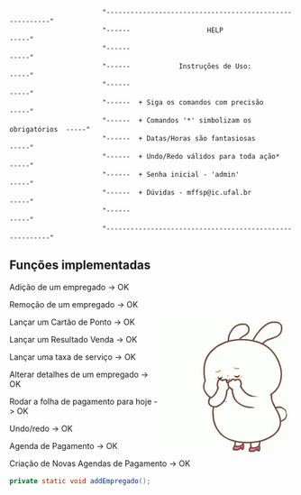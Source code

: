                            "--------------------------------------------------------"
                           "------                   HELP                      -----"
                           "------                                             -----"
                           "------            Instruções de Uso:               -----"
                           "------                                             -----"
                           "------  + Siga os comandos com precisão            -----"
                           "------  + Comandos '*' simbolizam os obrigatórios  -----"  
                           "------  + Datas/Horas são fantasiosas              -----"
                           "------  + Undo/Redo válidos para toda ação*        -----"
                           "------  + Senha inicial - 'admin'                  -----"
                           "------  + Dúvidas - mffsp@ic.ufal.br               -----"
                           "------                                             -----"
                           "--------------------------------------------------------"
      
      


## Funções implementadas

Adição de um empregado -> OK

Remoção de um empregado -> OK

<img src="source/giphy.gif" align= "right">

Lançar um Cartão de Ponto -> OK

Lançar um Resultado Venda -> OK

Lançar uma taxa de serviço -> OK

Alterar detalhes de um empregado -> OK

Rodar a folha de pagamento para hoje -> OK

Undo/redo -> OK

Agenda de Pagamento -> OK

Criação de Novas Agendas de Pagamento -> OK

```java
private static void addEmpregado();
